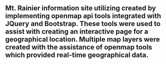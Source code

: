 ## Mt. Rainier information site utilizing created by implementing openmap api tools integrated with JQuery and Bootstrap. These tools were used to assist with creating an interactive page for a geographical location. Multiple map layers were created with the assistance of openmap tools which provided real-time geographical data.